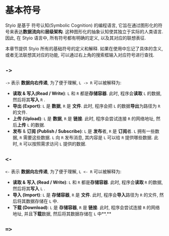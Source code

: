 # 基本符号

Styio 是基于 符号认知(Symbolic Cognition) 的编程语言, 它旨在通过图形化的符号来表达**数据流向**和**层级架构**. 这种图形化的抽象认知使其独立于实际的人类语言. 因此, 在 Styio 语言中, 所有符号都有明确的定义, 以及其对应的联想表征.&#x20;

本章节提供 Styio 所有的基础符号的定义和解释. 如果在使用中忘记了具体的含义, 或者无法联想其对应的功能, 可以通过右上角的搜索框输入对应符号进行查找.&#x20;

## `->`&#x20;

`->` 表示 **数据向右传递**, 为了便于理解, `L -> R` 可以被解释为:

* **读取 & 写入(Read / Write)**: `L` 和 `R` 都是**存储容器**. 此时, 程序会**读取** `L` 的数据, 然后将其**写入** `R` .
* **导出 (Export)**: `L` 是 **数据**, `R` 是 **文件**. 此时, 程序会把 `L` 的数据**导出**为路径为 `R` 的文件.&#x20;
* **上传 (Upload)**: `L` 是 **数据**, `R` 是 **链接**. 此时, 程序会尝试连接 `R` 的网络地址, 然后**上传** `L` 的数据.&#x20;
* **发布** & **订阅 (Publish / Subscribe)**: `L` 是 **发布**者, `R` 是 **订阅**者. `L` 拥有一些数据, `R` 需要这些数据. `L` 向 `R` 发布消息, 其内容是 `L` 可以给 `R` 提供哪些数据. 此时, `R` 可以按照需求访问 `L` 提供的数据.&#x20;

## `<-`

`<-` 表示 **数据向左传递**, 为了便于理解, `L <- R` 可以被解释为:

* **读取 &** **写入 (Read / Write)**: `L` 和 `R` 都是**存储容器**. 此时, 程序会**读取** `R` 的数据, 然后将其**写入** `L` .
* **导入 (Import)**: `L` 是 **存储容器**, `R` 是 **文件**. 此时, 程序会**导入**路径为 `R` 的文件, 然后将其数据存储在 `L` 中.&#x20;
* **下载 (Download)**: `L` 是 **存储容器**, `R` 是 **链接**. 此时, 程序会尝试连接 `R` 的网络地址, 并且**下载**数据, 然后将其数据存储在 `L` 中**.**&#x20;

## `=>`

